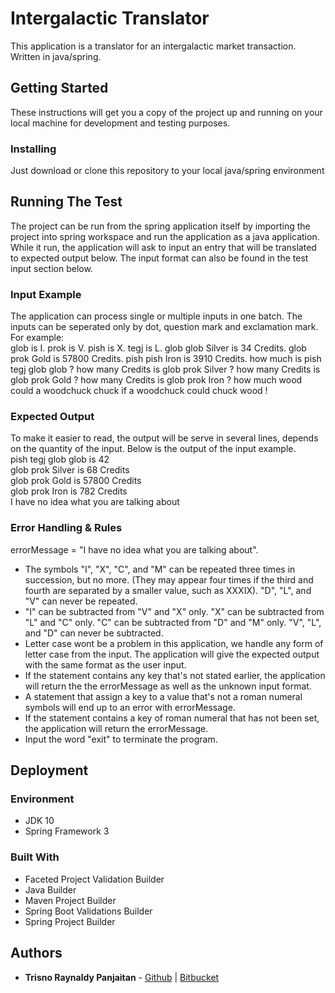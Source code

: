 # Intergalactic Translator
This application is a translator for an intergalactic market transaction. Written in java/spring.

## Getting Started
These instructions will get you a copy of the project up and running on your local machine for development and testing purposes.

### Installing
Just download or clone this repository to your local java/spring environment

## Running The Test
The project can be run from the spring application itself by importing the project into spring workspace and run the application as a java application.  
While it run, the application will ask to input an entry that will be translated to expected output below. The input format can also be found in the test input section below.  

### Input Example
The application can process single or multiple inputs in one batch. The inputs can be seperated only by dot, question mark and exclamation mark.  
For example:  
glob is I. prok is V. pish is X. tegj is L. glob glob Silver is 34 Credits. glob prok Gold is 57800 Credits. pish pish Iron is 3910 Credits. how much is pish tegj glob glob ? how many Credits is glob prok Silver ? how many Credits is glob prok Gold ? how many Credits is glob prok Iron ? how much wood could a woodchuck chuck if a woodchuck could chuck wood !

### Expected Output
To make it easier to read, the output will be serve in several lines, depends on the quantity of the input. Below is the output of the input example.  
pish tegj glob glob is 42  
glob prok Silver is 68 Credits  
glob prok Gold is 57800 Credits  
glob prok Iron is 782 Credits  
I have no idea what you are talking about  

### Error Handling & Rules
errorMessage = "I have no idea what you are talking about".
* The symbols "I", "X", "C", and "M" can be repeated three times in succession, but no more. (They may appear four times if the third and fourth are separated by a smaller value, such as XXXIX). "D", "L", and "V" can never be repeated.
* "I" can be subtracted from "V" and "X" only. "X" can be subtracted from "L" and "C" only. "C" can be subtracted from "D" and "M" only. "V", "L", and "D" can never be subtracted.
* Letter case wont be a problem in this application, we handle any form of letter case from the input. The application will give the expected output with the same format as the user input.
* If the statement contains any key that's not stated earlier, the application will return the the errorMessage as well as the unknown input format.
* A statement that assign a key to a value that's not a roman numeral symbols will end up to an error with errorMessage.
* If the statement contains a key of roman numeral that has not been set, the application will return the errorMessage.
* Input the word "exit" to terminate the program.

## Deployment
### Environment
* JDK 10
* Spring Framework 3

### Built With
* Faceted Project Validation Builder
* Java Builder 
* Maven Project Builder
* Spring Boot Validations Builder
* Spring Project Builder

## Authors
* **Trisno Raynaldy Panjaitan** - [Github](https://github.com/raylucker) | [Bitbucket](https://bitbucket.org/raypanjaitan/)
